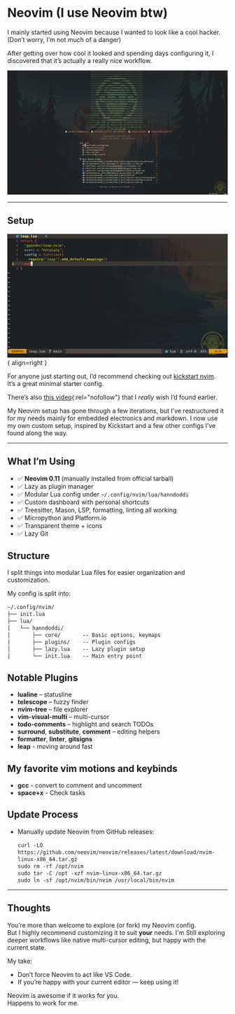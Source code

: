 # Neovim (I use Neovim btw)

I mainly started using Neovim because I wanted to look like a cool hacker.(Don’t worry, I’m not much of a danger)

After getting over how cool it looked and spending days configuring it, I discovered that it’s actually a really nice workflow.

![nvim](/assets/img/img_howiwork/technical/nvim_djoddi_comp.jpg)

---

## Setup

![editor](/assets/img/img_howiwork/technical/nvim_editor_com.jpg){ align=right }

For anyone just starting out, I’d recommend checking out [kickstart nvim](https://github.com/nvim-lua/kickstart.nvim{:rel="nofollow"} ).  
It’s a great minimal starter config.

There’s also [this video](https://youtu.be/6pAG3BHurdM?si=Q-vdsjJOm6IU9Qy6){:rel="nofollow"}  that I *really* wish I’d found earlier.

My Neovim setup has gone through a few iterations, but I’ve restructured it for my needs mainly for embedded electronics and markdown.
I now use my own custom setup, inspired by Kickstart and a few other configs I’ve found along the way.

---

## What I’m Using

- ✅ **Neovim 0.11** (manually installed from official tarball)
- ✅ Lazy as plugin manager
- ✅ Modular Lua config under `~/.config/nvim/lua/hanndoddi`
- ✅ Custom dashboard with personal shortcuts
- ✅ Treesitter, Mason, LSP, formatting, linting all working
- ✅ Micropython and Platform.io
- ✅ Transparent theme + icons
- ✅ Lazy Git

## Structure

I split things into modular Lua files for easier organization and customization.

My config is split into:

```
~/.config/nvim/
├── init.lua
├── lua/
│   └── hanndoddi/
│       ├── core/       -- Basic options, keymaps
│       ├── plugins/    -- Plugin configs
│       ├── lazy.lua    -- Lazy plugin setup
│       └── init.lua    -- Main entry point
```

## Notable Plugins


- **lualine** – statusline
- **telescope** – fuzzy finder
- **nvim-tree** – file explorer
- **vim-visual-multi** – multi-cursor
- **todo-comments** – highlight and search TODOs
- **surround**, **substitute**, **comment** – editing helpers
- **formatter**, **linter**, **gitsigns**
- **leap** - moving around fast

## My favorite vim motions and keybinds

- **gcc** - convert to comment and uncomment
- **space+x** - Check tasks

## Update Process

- Manually update Neovim from GitHub releases:
  
  ```
  curl -LO https://github.com/neovim/neovim/releases/latest/download/nvim-linux-x86_64.tar.gz
  sudo rm -rf /opt/nvim
  sudo tar -C /opt -xzf nvim-linux-x86_64.tar.gz
  sudo ln -sf /opt/nvim/bin/nvim /usr/local/bin/nvim
  ```

---

## Thoughts

You’re more than welcome to explore (or fork) my Neovim config.  
But I highly recommend customizing it to suit **your** needs.
I'm Still exploring deeper workflows like native multi-cursor editing, but happy with the current state.

My take:
- Don’t force Neovim to act like VS Code.
- If you’re happy with your current editor — keep using it!

Neovim is awesome if it works for you.  
Happens to work for me.
